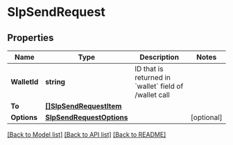 # SlpSendRequest

## Properties

Name | Type | Description | Notes
------------ | ------------- | ------------- | -------------
**WalletId** | **string** | ID that is returned in &#x60;wallet&#x60; field of /wallet call  | 
**To** | [**[]SlpSendRequestItem**](SlpSendRequestItem.md) |  | 
**Options** | [**SlpSendRequestOptions**](SlpSendRequestOptions.md) |  | [optional] 

[[Back to Model list]](../README.md#documentation-for-models) [[Back to API list]](../README.md#documentation-for-api-endpoints) [[Back to README]](../README.md)


